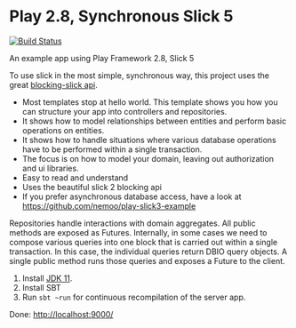 Play 2.8, Synchronous Slick 5 
==================
[![Build Status](https://travis-ci.com/nemoo/play-slick-synchronous-example.svg?branch=master)](https://travis-ci.com/nemoo/play-slick-synchronous-example)

An example app using Play Framework 2.8, Slick 5

To use slick in the most simple, synchronous way, this project uses the great [blocking-slick api](https://github.com/takezoe/blocking-slick).     

* Most templates stop at hello world. This template shows you how you can structure your app into controllers and repositories.
* It shows how to model relationships between entities and perform basic operations on entities.
* It shows how to handle situations where various database operations have to be performed within a single transaction.
* The focus is on how to model your domain, leaving out authorization and ui libraries.
* Easy to read and understand
* Uses the beautiful slick 2 blocking api
* If you prefer asynchronous database access, have a look at https://github.com/nemoo/play-slick3-example

Repositories handle interactions with domain aggregates. All public methods are exposed as Futures. Internally, in some cases we need to compose various queries into one block that is carried out within a single transaction. In this case, the individual queries return DBIO query objects. A single public method runs those queries and exposes a Future to the client.


1. Install [JDK 11](https://adoptopenjdk.net/).
2. Install SBT
3. Run `sbt ~run` for continuous recompilation of the server app.

Done: [http://localhost:9000/](http://localhost:9000/)
